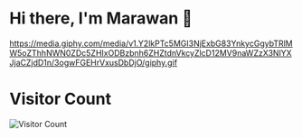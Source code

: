 # Hi there, I'm Marawan 👋
https://media.giphy.com/media/v1.Y2lkPTc5MGI3NjExbG83YnkycGgybTRlMW5oZThhNWN0ZDc5ZHIxODBzbnh6ZHZtdnVkcyZlcD12MV9naWZzX3NlYXJjaCZjdD1n/3ogwFGEHrVxusDbDjO/giphy.gif
# Visitor Count 
![Visitor Count](https://profile-counter.glitch.me/Marawan6/count.svg)


